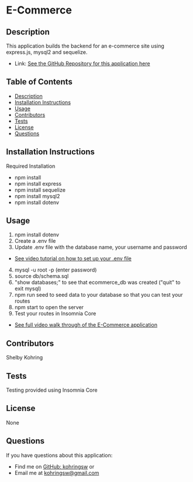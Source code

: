 # E-Commerce

## Description
This application builds the backend for an e-commerce site using express.js, mysql2 and sequelize.

- Link: [See the GitHub Repository for this application here](https://github.com/kohringsw/e-commerce.git)

## Table of Contents
- [Description](#description)
- [Installation Instructions](#installation)
- [Usage](#usage)
- [Contributors](#contributors)
- [Tests](#tests)
- [License](#license)
- [Questions](#questions)

## Installation Instructions
Required Installation
- npm install
- npm install express
- npm install sequelize
- npm install mysql2
- npm install dotenv

## Usage
1. npm install dotenv 
2. Create a .env file 
3. Update .env file with the database name, your username and password 
  - [See video tutorial on how to set up your .env file](https://drive.google.com/file/d/1SsJAjsy3_P6HX21FEqigwJHJL1pMv29k/view)

4. mysql -u root -p (enter password)
5. source db/schema.sql 
6. "show databases;" to see that ecommerce_db was created ("quit" to exit mysql)
7. npm run seed to seed data to your database so that you can test your routes
8. npm start to open the server
9. Test your routes in Insomnia Core
  - [See full video walk through of the E-Commerce application](https://drive.google.com/file/d/1TJJ8XPeHksgAOmIK4R7D5_xCovCt1r3q/view)

## Contributors
Shelby Kohring

## Tests
Testing provided using Insomnia Core

## License 
None

## Questions
If you have questions about this application: 
- Find me on [GitHub: kohringsw](https://github.com/kohringsw) or 
- Email me at [kohringsw@gmail.com](mailto:kohringsw@gmail.com)